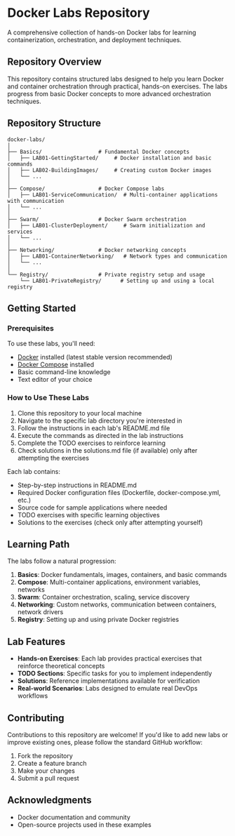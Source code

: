 # Docker Labs Repository

A comprehensive collection of hands-on Docker labs for learning containerization, orchestration, and deployment techniques.

## Repository Overview

This repository contains structured labs designed to help you learn Docker and container orchestration through practical, hands-on exercises. The labs progress from basic Docker concepts to more advanced orchestration techniques.

## Repository Structure

```
docker-labs/
│
├── Basics/                  # Fundamental Docker concepts
│   ├── LAB01-GettingStarted/     # Docker installation and basic commands
│   ├── LAB02-BuildingImages/     # Creating custom Docker images
│   └── ...
│
├── Compose/                 # Docker Compose labs
│   ├── LAB01-ServiceCommunication/  # Multi-container applications with communication
│   └── ...
│
├── Swarm/                   # Docker Swarm orchestration
│   ├── LAB01-ClusterDeployment/     # Swarm initialization and services
│   └── ...
│
├── Networking/              # Docker networking concepts
│   ├── LAB01-ContainerNetworking/   # Network types and communication
│   └── ...
│
└── Registry/                # Private registry setup and usage
    └── LAB01-PrivateRegistry/      # Setting up and using a local registry
```

## Getting Started

### Prerequisites

To use these labs, you'll need:

- [Docker](https://docs.docker.com/get-docker/) installed (latest stable version recommended)
- [Docker Compose](https://docs.docker.com/compose/install/) installed
- Basic command-line knowledge
- Text editor of your choice

### How to Use These Labs

1. Clone this repository to your local machine
2. Navigate to the specific lab directory you're interested in
3. Follow the instructions in each lab's README.md file
4. Execute the commands as directed in the lab instructions
5. Complete the TODO exercises to reinforce learning
6. Check solutions in the solutions.md file (if available) only after attempting the exercises

Each lab contains:
- Step-by-step instructions in README.md
- Required Docker configuration files (Dockerfile, docker-compose.yml, etc.)
- Source code for sample applications where needed
- TODO exercises with specific learning objectives
- Solutions to the exercises (check only after attempting yourself)

## Learning Path

The labs follow a natural progression:

1. **Basics**: Docker fundamentals, images, containers, and basic commands
2. **Compose**: Multi-container applications, environment variables, networks
3. **Swarm**: Container orchestration, scaling, service discovery
4. **Networking**: Custom networks, communication between containers, network drivers
5. **Registry**: Setting up and using private Docker registries

## Lab Features

- **Hands-on Exercises**: Each lab provides practical exercises that reinforce theoretical concepts
- **TODO Sections**: Specific tasks for you to implement independently
- **Solutions**: Reference implementations available for verification
- **Real-world Scenarios**: Labs designed to emulate real DevOps workflows

## Contributing

Contributions to this repository are welcome! If you'd like to add new labs or improve existing ones, please follow the standard GitHub workflow:

1. Fork the repository
2. Create a feature branch
3. Make your changes
4. Submit a pull request

## Acknowledgments

- Docker documentation and community
- Open-source projects used in these examples
